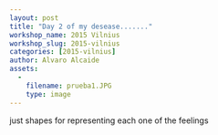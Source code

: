 ```yaml
---
layout: post
title: "Day 2 of my desease......."
workshop_name: 2015 Vilnius
workshop_slug: 2015-vilnius
categories: [2015-vilnius]
author: Alvaro Alcaide
assets:
  -
    filename: prueba1.JPG
    type: image
---
```

just shapes for representing each one of the feelings 

